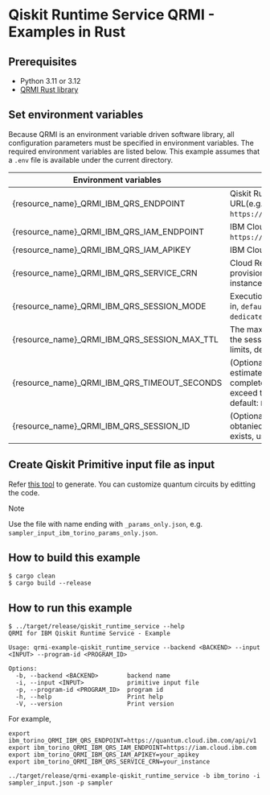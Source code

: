 # Qiskit Runtime Service QRMI - Examples in Rust

## Prerequisites

* Python 3.11 or 3.12
* [QRMI Rust library](../../../README.md)

## Set environment variables

Because QRMI is an environment variable driven software library, all configuration parameters must be specified in environment variables. The required environment variables are listed below. This example assumes that a `.env` file is available under the current directory.

| Environment variables | Descriptions |
| ---- | ---- |
| {resource_name}_QRMI_IBM_QRS_ENDPOINT | Qiskit Runtime Service endpoint URL(e.g. `https://quantum.cloud.ibm.com/api`) |
| {resource_name}_QRMI_IBM_QRS_IAM_ENDPOINT | IBM Cloud IAM endpoint URL(e.g. `https://iam.cloud.ibm.com`) |
| {resource_name}_QRMI_IBM_QRS_IAM_APIKEY | IBM Cloud IAM API Key |
| {resource_name}_QRMI_IBM_QRS_SERVICE_CRN | Cloud Resource Name(CRN) of the provisioned Qiskit Runtime Service instance, starting with `crn:v1:`. |
| {resource_name}_QRMI_IBM_QRS_SESSION_MODE | Execution mode to run the session in, `default='dedicated'`, `batch` or `dedicated`. |
| {resource_name}_QRMI_IBM_QRS_SESSION_MAX_TTL | The maximum time (in seconds) for the session to run, subject to plan limits, default: `28800`. |
| {resource_name}_QRMI_IBM_QRS_TIMEOUT_SECONDS | (Optional) Cost of the job as the estimated time it should take to complete (in seconds). Should not exceed the cost of the program, default: `None`. |
| {resource_name}_QRMI_IBM_QRS_SESSION_ID | (Optional) Session ID, can be obtanied by acquire function. If exists, used in the target functions. |

## Create Qiskit Primitive input file as input

Refer [this tool](../../../../commands/task_runner/examples/qiskit) to generate. You can customize quantum circuits by editting the code.

> [!NOTE]
> Use the file with name ending with `_params_only.json`, e.g. `sampler_input_ibm_torino_params_only.json`.

## How to build this example

```shell-session
$ cargo clean
$ cargo build --release
```

## How to run this example
```shell-session
$ ../target/release/qiskit_runtime_service --help
QRMI for IBM Qiskit Runtime Service - Example

Usage: qrmi-example-qiskit_runtime_service --backend <BACKEND> --input <INPUT> --program-id <PROGRAM_ID>

Options:
  -b, --backend <BACKEND>        backend name
  -i, --input <INPUT>            primitive input file
  -p, --program-id <PROGRAM_ID>  program id
  -h, --help                     Print help
  -V, --version                  Print version
```
For example,
```shell-session
export ibm_torino_QRMI_IBM_QRS_ENDPOINT=https://quantum.cloud.ibm.com/api/v1
export ibm_torino_QRMI_IBM_QRS_IAM_ENDPOINT=https://iam.cloud.ibm.com
export ibm_torino_QRMI_IBM_QRS_IAM_APIKEY=your_apikey
export ibm_torino_QRMI_IBM_QRS_SERVICE_CRN=your_instance

../target/release/qrmi-example-qiskit_runtime_service -b ibm_torino -i sampler_input.json -p sampler
```
